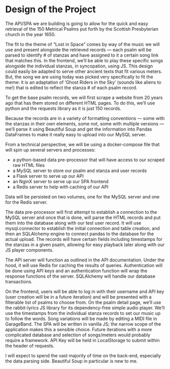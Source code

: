 # Design of the Project

The API/SPA we are building is going to allow for the quick and easy retrieval of the 150 Metrical Psalms put forth by the Scottish Presbyterian church in the year 1650.

The fit to the theme of “Lost in Space” comes by way of the music we will use and present alongside the retrieved records — each psalm will be parsed to identify # of stanzas and have assigned to it a certain song link that matches this. In the frontend, we’ll be able to play these specific songs alongside the individual stanzas, in syncopation, using JS. This design could easily be adapted to serve other ancient texts that fit various meters. But, the song we are using today was picked very specifically to fit the theme: it is an adaptation of ‘Ghost Riders in the Sky’ (sounds like aliens to me!) that is edited to reflect the stanza # of each psalm record.

To get the base psalm records, we will first scrape a website from 20 years ago that has them stored on different HTML pages. To do this, we’ll use python and the requests library as it is just 150 records.

Because the records are in a variety of formatting conventions — some with the stanzas in their own elements, some not, some with multiple versions — we’ll parse it using Beautiful Soup and get the information into Pandas DataFrames to make it really easy to upload into our MySQL server.

From a technical perspective, we will be using a docker-compose file that will spin up several servers and processes:

- a python-based data pre-processor that will have access to our scraped raw HTML files
-  a MySQL server to store our psalm and stanza and user records
- a Flask server to serve up our API
- an NginX server to serve up our SPA frontend
- a Redis server to help with caching of our API

Data will be persisted on two volumes, one for the MySQL server and one for the Redis server.

The data pre-processor will first attempt to establish a connection to the MySQL server and once that is done, will parse the HTML records and put them into the database along with our test user record. It will use mysql.connector to establish the initial connection and table creation, and then an SQLAlchemy engine to connect pandas to the database for the actual upload. The records will have certain fields including timestamps for the stanzas in a given psalm, allowing for easy playback later along with our JS player components.

The API server will function as outlined in the API documentation. Under the hood, it will use Redis for caching the results of queries. Authentication will be done using API keys and an authentication function will wrap the response functions of the server. SQLAlchemy will handle our database transactions.

On the frontend, users will be able to log in with their username and API key (user creation will be in a future iteration) and will be presented with a filterable list of psalms to choose from. On the psalm detail page, we’ll use the rabbit-lyrics JS library for its dependency-free simple audio player. We’ll use the timestamps from the individual stanza records to set our music up to follow the words. Song variations will be made by editing a MIDI file in GarageBand. The SPA will be written in vanilla JS; the narrow scope of the application makes this a sensible choice. Future iterations with a more complicated database and selection of songs/meters would probably require a framework. API Key will be held in LocalStorage to submit within the header of requests.

I will expect to spend the vast majority of time on the back-end, especially the data parsing side. Beautiful Soup in particular is new to me. 
